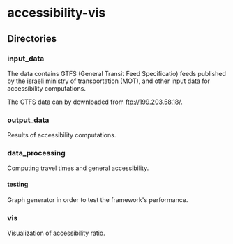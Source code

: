 # accessibility-vis

## Directories

### input_data
The data contains GTFS (General Transit Feed Specificatio) feeds published by the israeli ministry of transportation (MOT), and other input data for accessibility computations. 

The GTFS data can by downloaded from ftp://199.203.58.18/.

### output_data
Results of accessibility computations.

### data_processing
Computing travel times and general accessibility.
#### testing
Graph generator in order to test the framework's performance.

### vis
Visualization of accessibility ratio.
